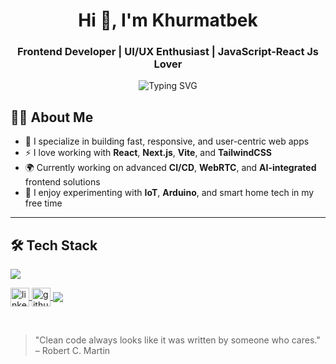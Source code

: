 <h1 align="center">Hi 👋, I'm Khurmatbek </h1>
<h3 align="center">Frontend Developer | UI/UX Enthusiast | JavaScript-React Js Lover</h3>

<p align="center">
  <img src="https://readme-typing-svg.demolab.com?font=Fira+Code&size=22&pause=1000&color=00BFFF&center=true&vCenter=true&width=440&lines=Building+clean+and+scalable+UIs;Obsessed+with+performance+and+UX;Lifelong+learner+%F0%9F%93%9A" alt="Typing SVG" />
</p>


## 🧑‍💻 About Me

- 🎯 I specialize in building fast, responsive, and user-centric web apps  
- ⚡ I love working with **React**, **Next.js**, **Vite**, and **TailwindCSS**
- 🌍 Currently working on advanced **CI/CD**, **WebRTC**, and **AI-integrated** frontend solutions  
- 🤖 I enjoy experimenting with **IoT**, **Arduino**, and smart home tech in my free time

---

## 🛠️ Tech Stack

<p align="left">
  <img src="https://skillicons.dev/icons?i=js,ts,react,nextjs,vite,tailwind,redux,git,github,docker,nodejs" />
</p>

<p align="left">
  <a href="https://www.linkedin.com/in/xurmatbek-olloyorov-914099288/" target="_blank">
    <img align="center" src="https://skillicons.dev/icons?i=linkedin" alt="linkedin" height="30" />
  </a>
  <a href="https://github.com/Khurmatbek" target="_blank">
    <img align="center" src="https://skillicons.dev/icons?i=github" alt="github" height="30" />
  </a>
  <a href="mailto:olloyorovxurmatbek1514@gmail.com" target="_blank">
    <img align="center" src="https://img.shields.io/badge/email-D14836?style=flat&logo=gmail&logoColor=white" />
  </a>
</p>

<br/>

> "Clean code always looks like it was written by someone who cares." – Robert C. Martin



